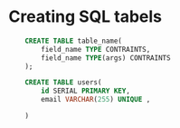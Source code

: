 # Creating SQL tabels

```sql
    CREATE TABLE table_name(
        field_name TYPE CONTRAINTS,
        field_name TYPE(args) CONTRAINTS
    );
```
```sql
    CREATE TABLE users(
        id SERIAL PRIMARY KEY,
        email VARCHAR(255) UNIQUE ,

    )

```